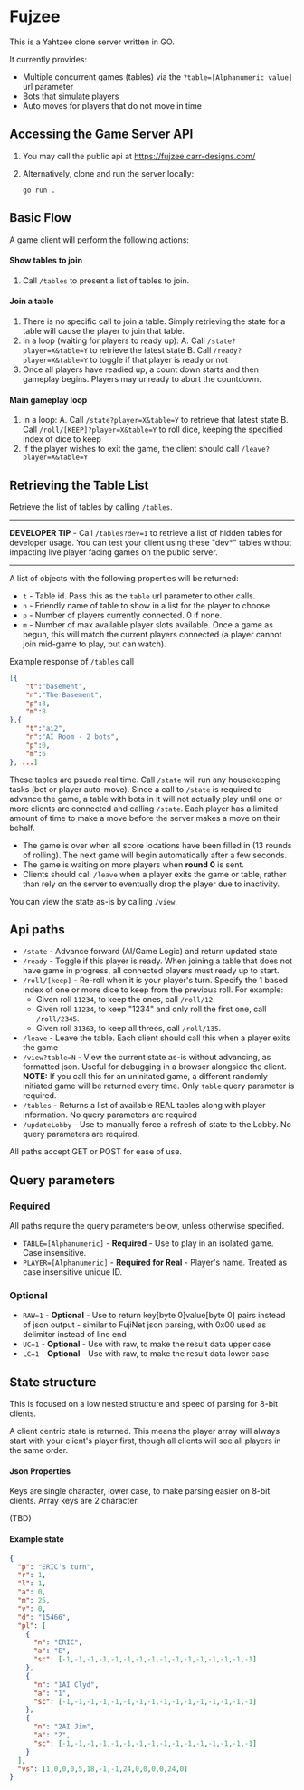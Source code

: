 # Fujzee
This is a Yahtzee clone server written in GO. 

It currently provides:
* Multiple concurrent games (tables) via the `?table=[Alphanumeric value]` url parameter
* Bots that simulate players
* Auto moves for players that do not move in time 

## Accessing the Game Server API

1. You may call the public api at https://fujzee.carr-designs.com/

2. Alternatively, clone and run the server locally:
    ```
    go run .
    ```


## Basic Flow

A game client will perform the following actions:

#### Show tables to join
1. Call `/tables` to present a list of tables to join.

#### Join a table
1. There is no specific call to join a table. Simply retrieving the state for a table will cause the player to join that table.
2. In a loop (waiting for players to ready up):
    A. Call `/state?player=X&table=Y` to retrieve the latest state
    B. Call `/ready?player=X&table=Y` to toggle if that player is ready or not
3. Once all players have readied up, a count down starts and then gameplay begins. Players may unready to abort the countdown.

#### Main gameplay loop
1. In a loop:
    A. Call `/state?player=X&table=Y` to retrieve that latest state
    B. Call `/roll/[KEEP]?player=X&table=Y` to roll dice, keeping the specified index of dice to keep
2. If the player wishes to exit the game, the client should call `/leave?player=X&table=Y`


## Retrieving the Table List

Retrieve the list of tables by calling `/tables`.
___
**DEVELOPER TIP** - Call `/tables?dev=1` to retrieve a list of hidden tables for developer usage. You can test your client using these "dev*" tables without impacting live player facing games on the public server.
___

A list of objects with the following properties will be returned:

* `t` - Table id. Pass this as the `table` url parameter to other calls.
* `n` - Friendly name of table to show in a list for the player to choose
* `p` - Number of players currently connected. 0 if none.
* `m` - Number of max available player slots available. Once a game as begun, this will match the current players connected (a player cannot join mid-game to play, but can watch).

Example response of `/tables` call
```json
[{
    "t":"basement",
    "n":"The Basement",
    "p":3,
    "m":8
},{
    "t":"ai2",
    "n":"AI Room - 2 bots",
    "p":0,
    "m":6
}, ...]
```

These tables are psuedo real time. Call `/state` will run any housekeeping tasks (bot or player auto-move). Since a call to `/state` is required to advance the game, a table with bots in it will not actually play until one or more clients are connected and calling `/state`. Each player has a limited amount of time to make a move before the server makes a move on their behalf.

* The game is over when all score locations have been filled in (13 rounds of rolling). The next game will begin automatically after a few seconds.
* The game is waiting on more players when **round 0** is sent.
* Clients should call `/leave` when a player exits the game or table, rather than rely on the server to eventually drop the player due to inactivity.

You can view the state as-is by calling `/view`.

## Api paths

* `/state` - Advance forward (AI/Game Logic) and return updated state
* `/ready` - Toggle if this player is ready. When joining a table that does not have game in progress, all connected players must ready up to start.
* `/roll/[keep]` - Re-roll when it is your player's turn. Specify the 1 based index of one or more dice to keep from the previous roll. For example:
    * Given roll `11234`, to keep the ones, call `/roll/12`. 
    * Given roll `11234`, to keep "1234" and only roll the first one, call `/roll/2345`. 
    * Given roll `31363`, to keep all threes, call `/roll/135`. 
* `/leave` - Leave the table. Each client should call this when a player exits the game
* `/view?table=N` - View the current state as-is without advancing, as formatted json. Useful for debugging in a browser alongside the client. **NOTE:** If you call this for an uninitated game, a different randomly initiated game will be returned every time. Only `table` query parameter is required.
* `/tables` - Returns a list of available REAL tables along with player information. No query parameters are required
* `/updateLobby` - Use to manually force a refresh of state to the Lobby. No query parameters are required.

All paths accept GET or POST for ease of use.

## Query parameters

### Required
All paths require the query parameters below, unless otherwise specified.
* `TABLE=[Alphanumeric]` - **Required** - Use to play in an isolated game. Case insensitive.
* `PLAYER=[Alphanumeric]` - **Required for Real** - Player's name. Treated as case insensitive unique ID.

### Optional
* `RAW=1` - **Optional** - Use to return key[byte 0]value[byte 0] pairs instead of json output - similar to FujiNet json parsing, with 0x00 used as delimiter instead of line end
* `UC=1` - **Optional** - Use with raw, to make the result data upper case
* `LC=1` - **Optional** - Use with raw, to make the result data lower case


## State structure
This is focused on a low nested structure and speed of parsing for 8-bit clients.

A client centric state is returned. This means the player array will always start with your client's player first, though all clients will see all players in the same order.

#### Json Properties

Keys are single character, lower case, to make parsing easier on 8-bit clients. Array keys are 2 character.

(TBD)
    

#### Example state

```json
{
  "p": "ERIC's turn",
  "r": 1,
  "l": 1,
  "a": 0,
  "m": 25,
  "v": 0,
  "d": "15466",
  "pl": [
    {
      "n": "ERIC",
      "a": "E",
      "sc": [-1,-1,-1,-1,-1,-1,-1,-1,-1,-1,-1,-1,-1,-1,-1,-1]
    },
    {
      "n": "1AI Clyd",
      "a": "1",
      "sc": [-1,-1,-1,-1,-1,-1,-1,-1,-1,-1,-1,-1,-1,-1,-1,-1]
    },
    {
      "n": "2AI Jim",
      "a": "2",
      "sc": [-1,-1,-1,-1,-1,-1,-1,-1,-1,-1,-1,-1,-1,-1,-1,-1]
    }
  ],
  "vs": [1,0,0,0,5,18,-1,-1,24,0,0,0,0,24,0]
}
```
